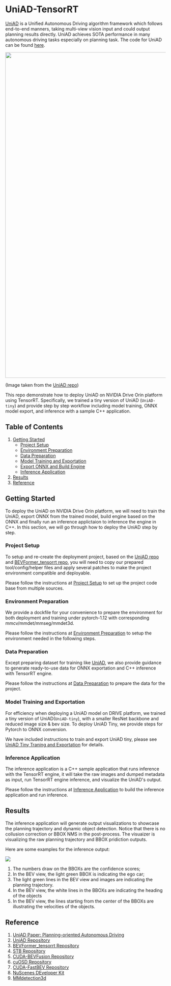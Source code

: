 # UniAD-TensorRT
[UniAD](https://arxiv.org/abs/2212.10156) is a Unified Autonomous Driving algorithm framework which follows end-to-end manners, taking multi-view vision input and could output planning results directly. UniAD achieves SOTA performance in many autonomous driving tasks especially on planning task. The code for UniAD can be found [here](https://github.com/OpenDriveLab/UniAD).

<img src="./assets/pipeline.png" width="1024">

(Image taken from the [UniAD repo](https://github.com/OpenDriveLab/UniAD/tree/main))

This repo demonstrate how to deploy UniAD on NVIDIA Drive Orin platform using TensorRT. Specifically, we trained a tiny version of UniAD (`UniAD-tiny`) and provide step by step workflow including model training, ONNX model export, and inference with a sample C++ application.

## Table of Contents
1. [Getting Started](#start)
   - [Project Setup](#proj_setup)
   - [Environment Preparation](#env_setup)
   - [Data Preparation](#data_prepare)
   - [Model Training and Exportation](#uniad_tiny_train_export)
   - [Export ONNX and Build Engine](#onnx_engine)
   - [Inference Application](#inference_app)
2. [Results](#results)
3. [Reference](#ref)

## Getting Started <a name="start"></a>

To deploy the UniAD on NVIDIA Drive Orin platform, we will need to train the UniAD, export ONNX from the trained model, build engine based on the ONNX and finally run an inference applictaion to inference the engine in C++. In this section, we will go through how to deploy the UniAD step by step.

### Project Setup <a name="proj_setup"></a>
To setup and re-create the deployment project, based on the [UniAD repo](https://github.com/OpenDriveLab/UniAD) and [BEVFormer_tensorrt repo](https://github.com/DerryHub/BEVFormer_tensorrt/tree/main), you will need to copy our prepared tool/config/helper files and apply several patches to make the project environment compatible and deployable.

Please follow the instructions at [Project Setup](./documents/proj_setup.md) to set up the project code base from multiple sources. 

### Environment Preparation <a name="env_setup"></a>
We provide a dockfile for your convenience to prepare the environment for both deployment and training under pytorch-1.12 with corresponding mmcv/mmdet/mmseg/mmdet3d.

Please follow the instructions at [Environment Preparation](./documents/env_prep.md) to setup the environment needed in the following steps.

### Data Preparation <a name="data_prepare"></a>
Except preparing dataset for training like [UniAD](https://github.com/OpenDriveLab/UniAD/blob/main/docs/DATA_PREP.md), we also provide guidance to generate ready-to-use data for ONNX exportation and C++ inference with TensorRT engine.

Please follow the instructions at [Data Preparation](./documents/data_prep.md) to prepare the data for the project.

### Model Training and Exportation <a name="uniad_tiny_train_export"></a>
For efficiency when deploying a UniAD model on DRIVE platform, we trained a tiny version of UniAD(`UniAD-tiny`), with a smaller ResNet backbone and reduced image size & bev size. To deploy UniAD Tiny, we provide steps for Pytorch to ONNX conversion.

We have included instructions to train and export UniAD tiny, please see [UniAD Tiny Traning and Exportation](./documents/tiny_train_export.md) for details.

### Inference Application <a name="inference_app"></a>
The inference application is a C++ sample application that runs inference with the TensorRT engine, it will take the raw images and dumped metadata as input, run TensorRT engine inference, and visualize the UniAD's output. 

Please follow the instructions at [Inference Application](./inference_app/README.md) to build the inference application and run inference.


## Results <a name="results"></a>
The inference application will generate output visualizations to showcase the planning trajectory and dynamic object detection. Notice that there is no collusion correction or BBOX NMS in the post-process. The visuaizer is visualizing the raw planning trajectory and BBOX pridiction outputs.

Here are some examples for the inference output:

![](./assets/uniad-inference.gif)

1) The numbers draw on the BBOXs are the confidence scores;
2) In the BEV view, the light green BBOX is indicating the ego car;
3) The light green lines in the BEV view and images are indicating the planning trajectory.
4) In the BEV view, the white lines in the BBOXs are indicating the heading of the objects
5) In the BEV view, the lines starting from the center of the BBOXs are illustrating the velocities of the objects.

## Reference <a name="ref"></a>
1. [UniAD Paper: Planning-oriented Autonomous Driving](https://arxiv.org/abs/2212.10156)
2. [UniAD Repository](https://github.com/OpenDriveLab/UniAD/tree/main)
3. [BEVFormer_tensorrt Repository](https://github.com/DerryHub/BEVFormer_tensorrt/tree/main)
4. [STB Repository](https://github.com/nothings/stb/tree/master)
5. [CUDA-BEVFusion Repository](https://github.com/NVIDIA-AI-IOT/Lidar_AI_Solution/tree/master/CUDA-BEVFusion)
6. [cuOSD Repository](https://github.com/NVIDIA-AI-IOT/Lidar_AI_Solution/tree/master/libraries/cuOSD)
7. [CUDA-FastBEV Repository](https://github.com/Mandylove1993/CUDA-FastBEV/tree/main)
8. [NuScenes DEveloper Kit](https://github.com/nutonomy/nuscenes-devkit.git)
9. [MMdetection3d](https://github.com/open-mmlab/mmdetection3d)